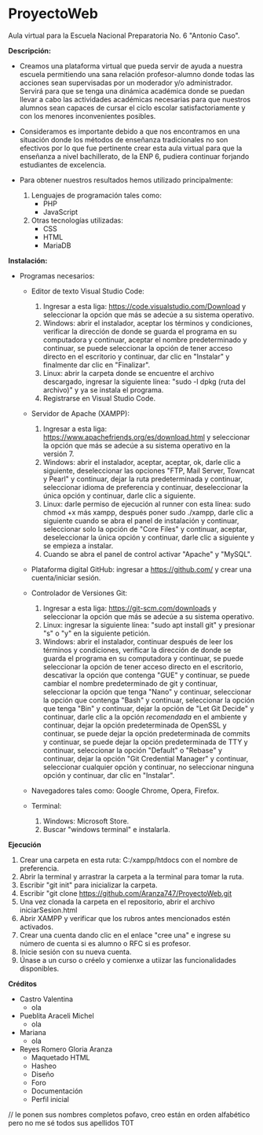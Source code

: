 # ProyectoWeb

Aula virtual para la Escuela Nacional Preparatoria No. 6 "Antonio Caso".

**Descripción:**
  - Creamos una plataforma virtual que pueda servir de ayuda a nuestra escuela permitiendo una sana relación profesor-alumno donde todas las acciones sean supervisadas por un moderador y/o administrador. Servirá para que se tenga una dinámica académica donde se puedan llevar a cabo las actividades académicas necesarias para que nuestros alumnos sean capaces de cursar el ciclo escolar satisfactoriamente y con los menores inconvenientes posibles.

  - Consideramos es importante debido a que nos encontramos en una situación donde los métodos de enseñanza tradicionales no son efectivos por lo que fue pertinente crear esta aula virtual para que la enseñanza a nivel bachillerato, de la ENP 6, pudiera continuar forjando estudiantes de excelencia.
  
  - Para obtener nuestros resultados hemos utilizado principalmente:
      1. Lenguajes de programación tales como:
          * PHP
          * JavaScript
      2. Otras tecnologías utilizadas:
          * CSS
          * HTML
          * MariaDB

**Instalación:**
  - Programas necesarios: 
 
      * Editor de texto Visual Studio Code: 
          1. Ingresar a esta liga: https://code.visualstudio.com/Download y seleccionar la opción que más se adecúe a su sistema operativo.
          2. Windows: abrir el instalador, aceptar los términos y condiciones, verificar la dirección de donde se guarda el programa en su computadora y continuar, aceptar el nombre predeterminado y continuar, se puede seleccionar la opción de tener acceso directo en el escritorio y continuar, dar clic en "Instalar" y finalmente dar clic en "Finalizar".
          4. Linux: abrir la carpeta donde se encuentre el archivo descargado, ingresar la siguiente línea: "sudo -l dpkg (ruta del archivo)" y ya se instala el programa.
          5. Registrarse en Visual Studio Code.
  
      * Servidor de Apache (XAMPP):
          1. Ingresar a esta liga: https://www.apachefriends.org/es/download.html y seleccionar la opción que más se adecúe a su sistema operativo en la versión 7.
          2. Windows: abrir el instalador, aceptar, aceptar, ok, darle clic a siguiente, deseleccionar las opciones "FTP, Mail Server, Towncat y Pearl" y continuar, dejar la ruta predeterminada y continuar, seleccionar idioma de preferencia y continuar, deseleccionar la única opción y continuar, darle clic a siguiente.
          2. Linux: darle permiso de ejecución al runner con esta línea: sudo chmod +x más xampp, después poner sudo ./xampp, darle clic a siguiente cuando se abra el panel de instalación y continuar, seleccionar solo la opción de "Core Files" y continuar, aceptar, deseleccionar la única opción y continuar, darle clic a siguiente y se empieza a instalar.
          3. Cuando se abra el panel de control activar "Apache" y "MySQL".
  
      * Plataforma digital GitHub: ingresar a https://github.com/ y crear una cuenta/iniciar sesión.

      * Controlador de Versiones Git: 
          1. Ingresar a esta liga: https://git-scm.com/downloads y seleccionar la opción que más se adecúe a su sistema operativo.
          1. Linux: ingresar la siguiente línea: "sudo apt install git" y presionar "s" o "y" en la siguiente petición.
          2. Windows: abrir el instalador, continuar después de leer los términos y condiciones, verificar la dirección de donde se guarda el programa en su computadora y continuar, se puede seleccionar la opción de tener acceso directo en el escritorio, descativar la opción que contenga "GUE" y continuar, se puede cambiar el nombre predeterminado de git y continuar, seleccionar la opción que tenga "Nano" y continuar, seleccionar la opción que contenga "Bash" y continuar, seleccionar la opción que tenga "Bin" y continuar, dejar la opción de "Let Git Decide" y continuar, darle clic a la opción *recomendada* en el ambiente y continuar, dejar la opción predeterminada de OpenSSL y continuar, se puede dejar la opción predeterminada de commits y continuar, se puede dejar la opción predeterminada de TTY y continuar, seleccionar la opción "Default" o "Rebase" y continuar, dejar la opción "Git Credential Manager" y continuar, seleccionar cualquier opción y continuar, no seleccionar ninguna opción y continuar, dar clic en "Instalar".
      
      * Navegadores tales como: Google Chrome, Opera, Firefox.
      
      * Terminal: 
          1. Windows: Microsoft Store.
          2. Buscar "windows terminal" e instalarla.

**Ejecución**
1. Crear una carpeta en esta ruta: C:/xampp/htdocs con el nombre de preferencia.
2. Abrir la terminal y arrastrar la carpeta a la terminal para tomar la ruta.
3. Escribir "git init" para inicializar la carpeta.
4. Escribir "git clone https://github.com/Aranza747/ProyectoWeb.git
5. Una vez clonada la carpeta en el repositorio, abrir el archivo iniciarSesion.html
6. Abrir XAMPP y verificar que los rubros antes mencionados estén activados.
7. Crear una cuenta dando clic en el enlace "cree una" e ingrese su número de cuenta si es alumno o RFC si es profesor.
8. Inicie sesión con su nueva cuenta.
9. Únase a un curso o créelo y comienxe a utiizar las funcionalidades disponibles.

**Créditos**

- Castro Valentina
    * ola
- Pueblita Araceli Michel
    * ola
- Mariana
    * ola
- Reyes Romero Gloria Aranza
    * Maquetado HTML
    * Hasheo
    * Diseño
    * Foro 
    * Documentación
    * Perfil inicial

// le ponen sus nombres completos pofavo, creo están en orden alfabético pero no me sé todos sus apellidos T0T

          
